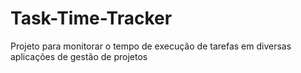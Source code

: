 # Task-Time-Tracker
Projeto para monitorar o tempo de execução de tarefas em diversas aplicações de gestão de projetos
